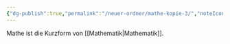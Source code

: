 ```yaml
---
{"dg-publish":true,"permalink":"/neuer-ordner/mathe-kopie-3/","noteIcon":""}
---
```


Mathe ist die Kurzform von [[Mathematik\|Mathematik]].